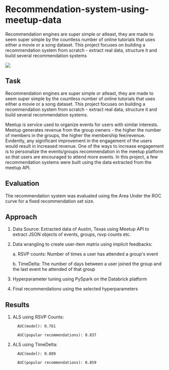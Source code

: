 # Recommendation-system-using-meetup-data
Recommendation engines are super simple or atleast, they are made to seem super simple by the countless number of online tutorials that uses either a movie or a song dataset. This project focuses on building a recommendation system from scratch - extract real data, structure it and build several recommendation systems


![](https://secure.meetupstatic.com/s/img/7223371979728590/app_download/social/fb/meetup.en.png)

## Task

Recommendation engines are super simple or atleast, they are made to seem super simple by the countless number of online tutorials that uses either a movie or a song dataset. This project focuses on building a recommendation system from scratch - extract real data, structure it and build several recommendation systems.

Meetup is service used to organize events for users with similar interests. Meetup generates revenue from the group owners - the higher the number of members in the groups, the higher the membership fee/revenue. Evidently, any significant improvement in the engagement of the users would result in increased revenue. One of the ways to increase engagement is to personalize the events/groups recommendation in the meetup platform so that users are encouraged to attend more events. In this project, a few recommendation systems were built using the data extracted from the meetup API.

## Evaluation

The recommendation system was evaluated using the Area Under the ROC curve for a fixed recommendation set size.

## Approach 

1. Data Source: Extracted data of Austin, Texas using Meetup API to extract JSON objects of events, groups, rsvp counts etc.

2. Data wrangling to create user-item matrix using implicit feedbacks:

      a. RSVP counts: Number of times a user has attended a group's event
      
      b. TimeDelta: The number of days between a user joined the group and the last event he attended of that group
      
3. Hyperparameter tuning using PySpark on the Databrick platform

4. Final recommendations using the selected hyperparameters


## Results

1.    ALS using RSVP Counts:

            AUC(model): 0.761
            
            AUC(popular recommendations): 0.837
            
2.    ALS using TimeDelta:

            AUC(model): 0.809
            
            AUC(popular recommendations): 0.859


